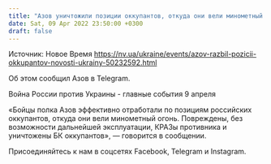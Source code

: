```yaml
---
title: "Азов уничтожили позиции оккупантов, откуда они вели минометный огонь"
date: Sat, 09 Apr 2022 23:50:00 +0300
draft: false
---
```

Источник: Новое Время https://nv.ua/ukraine/events/azov-razbil-pozicii-okkupantov-novosti-ukrainy-50232592.html


Об этом сообщил Азов в Telegram.

Война России против Украины - главные события 9 апреля

«Бойцы полка Азов эффективно отработали по позициям российских оккупантов, откуда они вели минометный огонь. Повреждены, без возможности дальнейшей эксплуатации, КРАЗы противника и уничтожены БК оккупантов», — говорится в сообщении.

Присоединяйтесь к нам в соцсетях Facebook, Telegram и Instagram.
